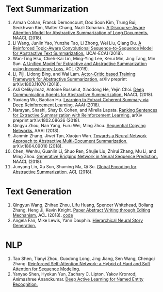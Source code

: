 # Text Summarization
1. Arman Cohan, Franck Dernoncourt, Doo Soon Kim, Trung Bui, Seokhwan Kim, Walter Chang, Nazli Goharian. [A Discourse-Aware Attention Model for Abstractive Summarization of Long Documents.](https://arxiv.org/abs/1804.05685) NAACL (2018).
2. Li Wang, Junlin Yao, Yunzhe Tao, Li Zhong, Wei Liu, Qiang Du. [A Reinforced Topic-Aware Convolutional Sequence-to-Sequence Model for Abstractive Text Summarization.](https://arxiv.org/abs/1805.03616) IJCAI-ECAI (2018).
3. Wan-Ting Hsu, Chieh-Kai Lin, Ming-Ying Lee, Kerui Min, Jing Tang, Min Sun. [A Unified Model for Extractive and Abstractive Summarization using Inconsistency Loss.](https://arxiv.org/pdf/1805.06266.pdf) ACL (2018).
4. Li, Piji, Lidong Bing, and Wai Lam. [Actor-Critic based Training Framework for Abstractive Summarization.](https://arxiv.org/abs/1803.11070) arXiv preprint arXiv:1803.11070 (2018).
5. Asli Celikyilmaz, Antoine Bosselut, Xiaodong He, Yejin Choi. [Deep Communicating Agents for Abstractive Summarization.](https://arxiv.org/abs/1803.10357) NAACL (2018).
6. Yuxiang Wu, Baotian Hu. [Learning to Extract Coherent Summary via Deep Reinforcement Learning.](https://arxiv.org/abs/1804.07036) AAAI (2018).
7. Narayan, Shashi, Shay B. Cohen, and Mirella Lapata. [Ranking Sentences for Extractive Summarization with Reinforcement Learning.](https://arxiv.org/abs/1802.08636) arXiv preprint arXiv:1802.08636 (2018).
8. Qingyu Zhou, Nan Yang, Furu Wei, Ming Zhou. [Sequential Copying Networks.](https://www.aaai.org/ocs/index.php/AAAI/AAAI18/paper/view/16323) AAAI (2018).
9. Jianmin Zhang, Jiwei Tan, Xiaojun Wan. [Towards a Neural Network Approach to Abstractive Multi-Document Summarization.](https://arxiv.org/abs/1804.09010) arXiv:1804.09010 (2018).
10. Chen, Wenhu, Guanlin Li, Shuo Ren, Shujie Liu, Zhirui Zhang, Mu Li, and Ming Zhou. [Generative Bridging Network in Neural Sequence Prediction.](https://arxiv.org/abs/1706.09152) NAACL (2018).
11. Junyang Lin, Xu Sun, Shuming Ma, Qi Su. [Global Encoding for Abstractive Summarization.](https://arxiv.org/pdf/1805.03989.pdf) ACL (2018).

# Text Generation
1. Qingyun Wang, Zhihao Zhou, Lifu Huang, Spencer Whitehead, Boliang Zhang, Heng Ji, Kevin Knight. [Paper Abstract Writing through Editing Mechanism.](https://arxiv.org/pdf/1805.06064.pdf)  ACL (2018). [code](https://github.com/EagleW/Writing-editing-Network)
2. Angela Fan, Mike Lewis, Yann Dauphin. [Hierarchical Neural Story Generation.](https://arxiv.org/pdf/1805.04833.pdf) 

# NLP
1. Tao Shen, Tianyi Zhou, Guodong Long, Jing Jiang, Sen Wang, Chengqi Zhang. [Reinforced Self-Attention Network: a Hybrid of Hard and Soft Attention for Sequence Modeling.](https://arxiv.org/pdf/1801.10296.pdf)
2. Yanyao Shen, Hyokun Yun, Zachary C. Lipton, Yakov Kronrod, Animashree Anandkumar. [Deep Active Learning for Named Entity Recognition.](https://arxiv.org/pdf/1707.05928.pdf)
